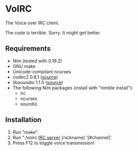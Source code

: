 # VoIRC

The Voice over IRC client.

The code is terrible. Sorry. It might get better. 

## Requirements

* Nim (tested with 0.19.2)
* GNU make
* Unicode-compliant ncurses
* codec2 0.8.1 ([source](https://launchpad.net/ubuntu/+archive/primary/+sourcefiles/codec2/0.8.1-2/codec2_0.8.1.orig.tar.xz))
* libsoundio 1.1.0 ([source](https://github.com/andrewrk/libsoundio/archive/1.1.0.tar.gz))
* The following Nim packages (install with "nimble install"):
    * irc
    * ncurses
    * soundio

## Installation

1. Run "make".
2. Run "./voirc [IRC server](:port) [nickname] '[#channel]'.
3. Press F12 to toggle voice transmission!
